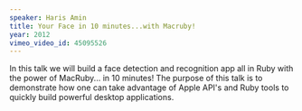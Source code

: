 ```yaml
---
speaker: Haris Amin
title: Your Face in 10 minutes...with Macruby!
year: 2012
vimeo_video_id: 45095526
---
```


In this talk we will build a face detection and recognition app all in Ruby with the power of MacRuby... in 10 minutes! The purpose of this talk is to demonstrate how one can take advantage of Apple API's and Ruby tools to quickly build powerful desktop applications.
